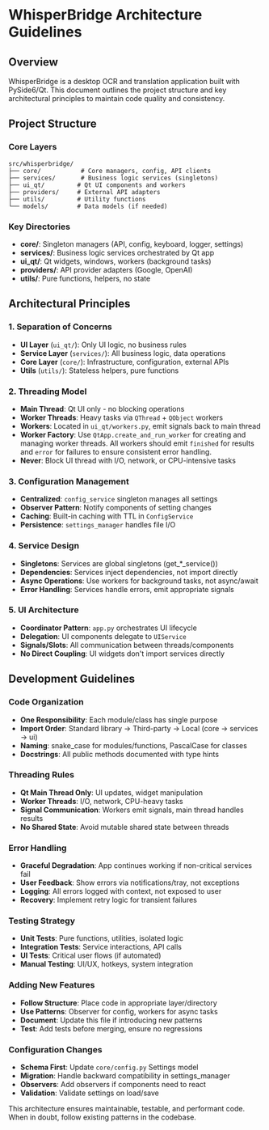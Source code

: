 # WhisperBridge Architecture Guidelines

## Overview
WhisperBridge is a desktop OCR and translation application built with PySide6/Qt. This document outlines the project structure and key architectural principles to maintain code quality and consistency.

## Project Structure

### Core Layers
```
src/whisperbridge/
├── core/           # Core managers, config, API clients
├── services/       # Business logic services (singletons)
├── ui_qt/         # Qt UI components and workers
├── providers/     # External API adapters
├── utils/         # Utility functions
└── models/        # Data models (if needed)
```

### Key Directories
- **core/**: Singleton managers (API, config, keyboard, logger, settings)
- **services/**: Business logic services orchestrated by Qt app
- **ui_qt/**: Qt widgets, windows, workers (background tasks)
- **providers/**: API provider adapters (Google, OpenAI)
- **utils/**: Pure functions, helpers, no state

## Architectural Principles

### 1. Separation of Concerns
- **UI Layer** (`ui_qt/`): Only UI logic, no business rules
- **Service Layer** (`services/`): All business logic, data operations
- **Core Layer** (`core/`): Infrastructure, configuration, external APIs
- **Utils** (`utils/`): Stateless helpers, pure functions

### 2. Threading Model
- **Main Thread**: Qt UI only - no blocking operations
- **Worker Threads**: Heavy tasks via `QThread` + `QObject` workers
- **Workers**: Located in `ui_qt/workers.py`, emit signals back to main thread
- **Worker Factory**: Use `QtApp.create_and_run_worker` for creating and managing worker threads. All workers should emit `finished` for results and `error` for failures to ensure consistent error handling.
- **Never**: Block UI thread with I/O, network, or CPU-intensive tasks

### 3. Configuration Management
- **Centralized**: `config_service` singleton manages all settings
- **Observer Pattern**: Notify components of setting changes
- **Caching**: Built-in caching with TTL in `ConfigService`
- **Persistence**: `settings_manager` handles file I/O

### 4. Service Design
- **Singletons**: Services are global singletons (get_*_service())
- **Dependencies**: Services inject dependencies, not import directly
- **Async Operations**: Use workers for background tasks, not async/await
- **Error Handling**: Services handle errors, emit appropriate signals

### 5. UI Architecture
- **Coordinator Pattern**: `app.py` orchestrates UI lifecycle
- **Delegation**: UI components delegate to `UIService`
- **Signals/Slots**: All communication between threads/components
- **No Direct Coupling**: UI widgets don't import services directly

## Development Guidelines

### Code Organization
- **One Responsibility**: Each module/class has single purpose
- **Import Order**: Standard library → Third-party → Local (core → services → ui)
- **Naming**: snake_case for modules/functions, PascalCase for classes
- **Docstrings**: All public methods documented with type hints

### Threading Rules
- **Qt Main Thread Only**: UI updates, widget manipulation
- **Worker Threads**: I/O, network, CPU-heavy tasks
- **Signal Communication**: Workers emit signals, main thread handles results
- **No Shared State**: Avoid mutable shared state between threads

### Error Handling
- **Graceful Degradation**: App continues working if non-critical services fail
- **User Feedback**: Show errors via notifications/tray, not exceptions
- **Logging**: All errors logged with context, not exposed to user
- **Recovery**: Implement retry logic for transient failures

### Testing Strategy
- **Unit Tests**: Pure functions, utilities, isolated logic
- **Integration Tests**: Service interactions, API calls
- **UI Tests**: Critical user flows (if automated)
- **Manual Testing**: UI/UX, hotkeys, system integration

### Adding New Features
- **Follow Structure**: Place code in appropriate layer/directory
- **Use Patterns**: Observer for config, workers for async tasks
- **Document**: Update this file if introducing new patterns
- **Test**: Add tests before merging, ensure no regressions

### Configuration Changes
- **Schema First**: Update `core/config.py` Settings model
- **Migration**: Handle backward compatibility in settings_manager
- **Observers**: Add observers if components need to react
- **Validation**: Validate settings on load/save

This architecture ensures maintainable, testable, and performant code. When in doubt, follow existing patterns in the codebase.